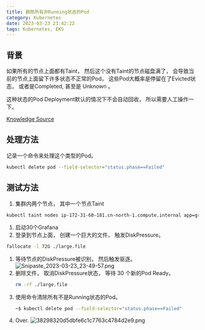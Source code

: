 ```yaml
---
title: 删除所有非Running状态的Pod
category: Kubernetes
date: 2023-03-23 23:42:22
tags: Kubernetes, EKS
---
```


## 背景

 如果所有的节点上面都有Taint， 然后这个没有Taint的节点磁盘满了， 会导致当前的节点上面留下许多状态不正常的Pod， 这些Pod大概率是停留在了Evicted状态， 或者是Completed, 甚至是 Unknown 。 

这种状态的Pod Deployment默认的情况下不会自动回收， 所以需要人工操作一下。 

[Knowledge Source](https://gist.github.com/ipedrazas/9c622404fb41f2343a0db85b3821275d)

## 处理方法
记录一个命令来处理这个类型的Pod。 

```bash
kubectl delete pod --field-selector="status.phase==Failed"
```

## 测试方法
1. 集群内两个节点， 其中一个节点Taint
  ```bash
  kubectl taint nodes ip-172-31-60-181.cn-north-1.compute.internal app=grafana:NoSchedule
  ```
1. 启动30个Grafana
1. 登录到节点上面， 创建一个巨大的文件， 触发DiskPressure。
  ```bash
  fallocate -l 72G ./large.file
  ```
1. 等待节点的DiskPressure被识别， 然后触发驱逐。 
  ![Snipaste_2023-03-23_23-49-57.png](https://s2.loli.net/2023/03/24/FhKR1VcmTykOQHM.png)
1. 删除文件， 取消DiskPressure状态， 等待 30 个新的Pod Ready。
   ```bash
   rm -rf ./large.file
   ```
1. 使用命令清除所有不是Running状态的Pod。
   ```bash
   ~$ kubectl delete pod --field-selector="status.phase==Failed"
   ```
1. Over.
  ![38298320d5dbfe6c1c7763c4784d2e9.png](https://s2.loli.net/2023/03/24/r268vuJj9fFncae.png)
